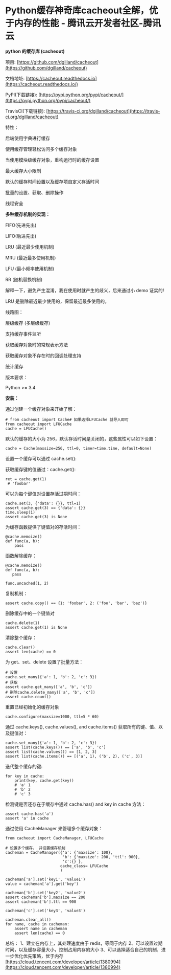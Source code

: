 # Python缓存神奇库cacheout全解，优于内存的性能 - 腾讯云开发者社区-腾讯云
**python 的缓存库 (cacheout)**

项目: [https://github.com/dgilland/cacheout](https://github.com/dgilland/cacheout)

文档地址: [https://cacheout.readthedocs.io](https://cacheout.readthedocs.io/)

PyPI(下载链接): [https://pypi.python.org/pypi/cacheout/](https://pypi.python.org/pypi/cacheout/)

TravisCI(下载链接): [https://travis-ci.org/dgilland/cacheout](https://travis-ci.org/dgilland/cacheout)

特性：

后端使用字典进行缓存

使用缓存管理轻松访问多个缓存对象

当使用模块级缓存对象，重构运行时的缓存设置

最大缓存大小限制

默认的缓存时间设置以及缓存项自定义存活时间

批量的设置、获取、删除操作

线程安全

**多种缓存机制的实现：** 

FIFO(先进先出)

LIFO(后进先出)

LRU (最近最少使用机制)

MRU (最近最多使用机制)

LFU (最小频率使用机制)

RR (随机替换机制)

解释一下，避免产生混淆，我在使用时就产生的歧义，后来通过小 demo 证实的!

LRU 是删除最近最少使用的，保留最近最多使用的。

线路图：

层级缓存 (多层级缓存)

支持缓存事件监听

获取缓存对象时的常规表示方法

获取缓存对象不存在时的回调处理支持

统计缓存

版本要求：

Python >= 3.4

**安装：** 

通过创建一个缓存对象来开始了解：

    # from cacheout import Cache# 如果选择LFUCache 就导入即可
    from cacheout import LFUCache
    cache = LFUCache()

默认的缓存的大小为 256，默认存活时间是关闭的，这些属性可以如下设置：

    cache = Cache(maxsize=256, ttl=0, timer=time.time, default=None) 

设置一个缓存可以通过 cache.set():

获取缓存键的值通过：cache.get():

    ret = cache.get(1)
     # 'foobar'

可以为每个键值对设置存活过期时间：

    cache.set(3, {'data': {}}, ttl=1)
    assert cache.get(3) == {'data': {}}
    time.sleep(1)
    assert cache.get(3) is None

为缓存函数提供了键值对的存活时间：

    @cache.memoize()
    def func(a, b):   
        pass

函数解除缓存：

    @cache.memoize()
    def func(a, b):   
       pass

    func.uncached(1, 2)

复制机制：

    assert cache.copy() == {1: 'foobar', 2: ('foo', 'bar', 'baz')}

删除缓存中的一个键值对

    cache.delete(1)
    assert cache.get(1) is None

清除整个缓存：

    cache.clear()
    assert len(cache) == 0

为 get、set、delete 设置了批量方法：

    # 设置
    cache.set_many({'a': 1, 'b': 2, 'c': 3})
    # 获取
    assert cache.get_many(['a', 'b', 'c']) 
    # 删除cache.delete_many(['a', 'b', 'c'])
    assert cache.count()

重置已经初始化的缓存对象

    cache.configure(maxsize=1000, ttl=5 * 60)

通过 cache.keys(), cache.values(), and cache.items() 获取所有的键、值、以及键值对：

    cache.set_many({'a': 1, 'b': 2, 'c': 3})
    assert list(cache.keys()) == ['a', 'b', 'c']
    assert list(cache.values()) == [1, 2, 3]
    assert list(cache.items()) == [('a', 1), ('b', 2), ('c', 3)]

迭代整个缓存的键:

    for key in cache:
        print(key, cache.get(key))
        # 'a' 1
        # 'b' 2
        # 'c' 3

检测键是否还存在于缓存中通过 cache.has() and key in cache 方法：

    assert cache.has('a')
    assert 'a' in cache

通过使用 CacheManager 来管理多个缓存对象：

    from cacheout import CacheManager, LFUCache

    # 设置多个缓存， 并设置缓存机制
    cacheman = CacheManager({'a': {'maxsize': 100},
                             'b': {'maxsize': 200, 'ttl': 900},
                             'c':{} },
                            cache_class= LFUCache
                            )

    cacheman['a'].set('key1', 'value1')
    value = cacheman['a'].get('key')

    cacheman['b'].set('key2', 'value2')
    assert cacheman['b'].maxsize == 200
    assert cacheman['b'].ttl == 900

    cacheman['c'].set('key3', 'value3')

    cacheman.clear_all()
    for name, cache in cacheman:
        assert name in cacheman
        assert len(cache) == 0

总结： 1、建立在内存上，其处理速度由于 redis，等同于内存 2、可以设置过期时间，以及缓存容量大小，控制占用内存的大小 3、可以选择适合自己的机制，进一步优化优先策略，优于内存 
 [https://cloud.tencent.com/developer/article/1380994](https://cloud.tencent.com/developer/article/1380994)

